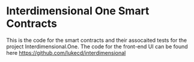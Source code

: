 # Interdimensional One Smart Contracts
This is the code for the smart contracts and their assocaited tests for the project Interdimensional.One.
The code for the front-end UI can be found here https://github.com/lukecd/interdimensional